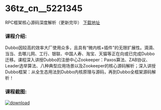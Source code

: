# 36tz_cn__5221345
RPC框架核心源码深度解析（更新完毕）
[下载地址](http://www.36tz.cn/article/5221345 "下载地址")
### 课程介绍:
Dubbo因较高的效率大厂使用众多，且具有“微内核+插件”的无限扩展性。滴滴、当当、去哪儿网、工行、银联、中国人寿、淘宝、天猫等正在向或已完成Dubbo迁移。课程深入讲授Dubbo的注册中心Zookeeper：Paxos算法、ZAB协议、Leader选举算法、八种典型应用场景以及Zookeeper的核心源码解析；深入讲授Dubbo框架：从全生态用法到Dubbo内核原理与源码，再到Dubbo全框架源码解析！

### 课程截图:
[![download](http://36tz.cn/muke_img/2021_10_2-20.png "下载地址")](http://www.36tz.cn "下载地址")
